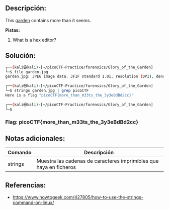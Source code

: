 ## Descripción: 
This [garden](https://jupiter.challenges.picoctf.org/static/d0e1ffb10fc0017c6a82c57900f3ffe3/garden.jpg) contains more than it seems.

**Pistas:**
1. What is a hex editor?

## Solución:

```bash
┌──(kali㉿kali)-[~/picoCTF-Practice/forensics/Glory_of_the_Garden]
└─$ file garden.jpg                                                                                              
garden.jpg: JPEG image data, JFIF standard 1.01, resolution (DPI), density 72x72, segment length 16, baseline, precision 8, 2999x2249, components 3
                                                                                                                                                 
┌──(kali㉿kali)-[~/picoCTF-Practice/forensics/Glory_of_the_Garden]
└─$ strings garden.jpg | grep picoCTF
Here is a flag "picoCTF{more_than_m33ts_the_3y3eBdBd2cc}"
                                                                                                                                                 
┌──(kali㉿kali)-[~/picoCTF-Practice/forensics/Glory_of_the_Garden]
└─$ 
```

### Flag:  picoCTF{more_than_m33ts_the_3y3eBdBd2cc}

## Notas adicionales:
| Comando | Descripción |
| --- | --- |
| strings | Muestra las cadenas de caracteres imprimibles que haya en ficheros |

## Referencias:
- https://www.howtogeek.com/427805/how-to-use-the-strings-command-on-linux/